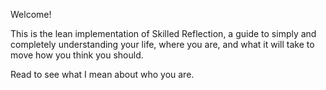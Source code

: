 Welcome! 

This is the lean implementation of Skilled Reflection, a guide to simply and completely understanding your life, where you are, and what it will take to move how you think you should. 

Read to see what I mean about who you are.